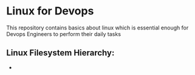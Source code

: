 # Linux for Devops
This repository contains basics about linux which is essential enough for Devops Engineers to perform their  daily tasks

## Linux Filesystem Hierarchy:
- 
